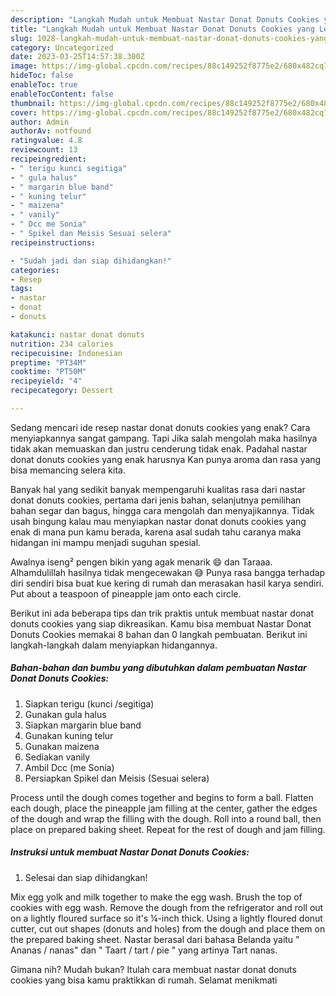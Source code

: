 ```yaml
---
description: "Langkah Mudah untuk Membuat Nastar Donat Donuts Cookies yang Lezat"
title: "Langkah Mudah untuk Membuat Nastar Donat Donuts Cookies yang Lezat"
slug: 1028-langkah-mudah-untuk-membuat-nastar-donat-donuts-cookies-yang-lezat
category: Uncategorized
date: 2023-03-25T14:57:38.300Z
image: https://img-global.cpcdn.com/recipes/88c149252f8775e2/680x482cq70/nastar-donat-donuts-cookies-foto-resep-utama.jpg
hideToc: false
enableToc: true
enableTocContent: false
thumbnail: https://img-global.cpcdn.com/recipes/88c149252f8775e2/680x482cq70/nastar-donat-donuts-cookies-foto-resep-utama.jpg
cover: https://img-global.cpcdn.com/recipes/88c149252f8775e2/680x482cq70/nastar-donat-donuts-cookies-foto-resep-utama.jpg
author: Admin
authorAv: notfound
ratingvalue: 4.8
reviewcount: 13
recipeingredient:
- " terigu kunci segitiga"
- " gula halus"
- " margarin blue band"
- " kuning telur"
- " maizena"
- " vanily"
- " Dcc me Sonia"
- " Spikel dan Meisis Sesuai selera"
recipeinstructions:

- "Sudah jadi dan siap dihidangkan!"
categories:
- Resep
tags:
- nastar
- donat
- donuts

katakunci: nastar donat donuts 
nutrition: 234 calories
recipecuisine: Indonesian
preptime: "PT34M"
cooktime: "PT50M"
recipeyield: "4"
recipecategory: Dessert

---
```



Sedang mencari ide resep nastar donat donuts cookies yang enak? Cara menyiapkannya sangat gampang. Tapi Jika salah mengolah maka hasilnya tidak akan memuaskan dan justru cenderung tidak enak. Padahal nastar donat donuts cookies yang enak harusnya Kan punya aroma dan rasa yang bisa memancing selera kita.


Banyak hal yang sedikit banyak mempengaruhi kualitas rasa dari nastar donat donuts cookies, pertama dari jenis bahan, selanjutnya pemilihan bahan segar dan bagus, hingga cara mengolah dan menyajikannya. Tidak usah bingung kalau mau menyiapkan nastar donat donuts cookies yang enak di mana pun kamu berada, karena asal sudah tahu caranya maka hidangan ini mampu menjadi suguhan spesial.

Awalnya iseng² pengen bikin yang agak menarik 😄 dan Taraaa. Alhamdulillah hasilnya tidak mengecewakan 😅 Punya rasa bangga terhadap diri sendiri bisa buat kue kering di rumah dan merasakan hasil karya sendiri. Put about a teaspoon of pineapple jam onto each circle.


Berikut ini ada beberapa tips dan trik praktis untuk membuat nastar donat donuts cookies yang siap dikreasikan. Kamu bisa membuat Nastar Donat Donuts Cookies memakai 8 bahan dan 0 langkah pembuatan. Berikut ini langkah-langkah dalam menyiapkan hidangannya.

<!--inarticleads1-->

##### Bahan-bahan dan bumbu yang dibutuhkan dalam pembuatan Nastar Donat Donuts Cookies:

1. Siapkan  terigu (kunci /segitiga)
1. Gunakan  gula halus
1. Siapkan  margarin blue band
1. Gunakan  kuning telur
1. Gunakan  maizena
1. Sediakan  vanily
1. Ambil  Dcc (me Sonia)
1. Persiapkan  Spikel dan Meisis (Sesuai selera)


Process until the dough comes together and begins to form a ball. Flatten each dough, place the pineapple jam filling at the center, gather the edges of the dough and wrap the filling with the dough. Roll into a round ball, then place on prepared baking sheet. Repeat for the rest of dough and jam filling. 

<!--inarticleads2-->

##### Instruksi untuk membuat Nastar Donat Donuts Cookies:


1. Selesai dan siap dihidangkan!

Mix egg yolk and milk together to make the egg wash. Brush the top of cookies with egg wash. Remove the dough from the refrigerator and roll out on a lightly floured surface so it&#39;s ¼-inch thick. Using a lightly floured donut cutter, cut out shapes (donuts and holes) from the dough and place them on the prepared baking sheet. Nastar berasal dari bahasa Belanda yaitu &#34; Ananas / nanas&#34; dan &#34; Taart / tart / pie &#34; yang artinya Tart nanas. 

Gimana nih? Mudah bukan? Itulah cara membuat nastar donat donuts cookies yang bisa kamu praktikkan di rumah. Selamat menikmati
